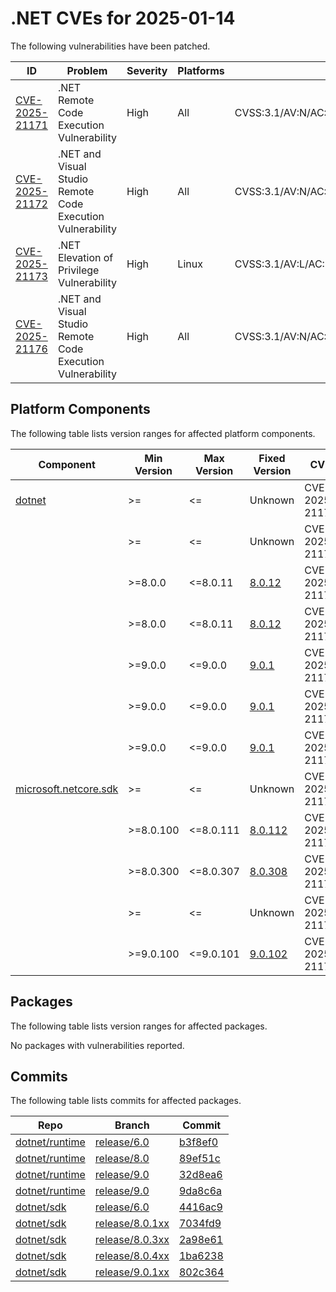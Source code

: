 # .NET CVEs for 2025-01-14

The following vulnerabilities have been patched.

| ID                               | Problem                                   | Severity | Platforms | CVSS                                         |
| -------------------------------- | ----------------------------------------- | -------- | --------- | -------------------------------------------- |
| [CVE-2025-21171][CVE-2025-21171] | .NET Remote Code Execution Vulnerability  | High     | All       | CVSS:3.1/AV:N/AC:H/PR:N/UI:N/S:U/C:H/I:H/A:H |
| [CVE-2025-21172][CVE-2025-21172] | .NET and Visual Studio Remote Code Execution Vulnerability | High | All | CVSS:3.1/AV:N/AC:H/PR:N/UI:R/S:U/C:H/I:H/A:H |
| [CVE-2025-21173][CVE-2025-21173] | .NET Elevation of Privilege Vulnerability | High     | Linux     | CVSS:3.1/AV:L/AC:L/PR:L/UI:R/S:U/C:H/I:H/A:H/E:U/RL:O/RC:C |
| [CVE-2025-21176][CVE-2025-21176] | .NET and Visual Studio Remote Code Execution Vulnerability | High | All | CVSS:3.1/AV:N/AC:L/PR:N/UI:R/S:U/C:H/I:H/A:H |


## Platform Components

The following table lists version ranges for affected platform components.

| Component | Min Version | Max Version | Fixed Version                                          | CVE            | Source fix          |
| --------- | ----------- | ----------- | ------------------------------------------------------ | -------------- | ------------------- |
| [dotnet][dotnet] | >=   | <=          | Unknown                                                | CVE-2025-21172 | [b3f8ef0][b3f8ef0]  |
|           | >=          | <=          | Unknown                                                | CVE-2025-21176 | [b3f8ef0][b3f8ef0]  |
|           | >=8.0.0     | <=8.0.11    | [8.0.12](https://www.nuget.org/packages/dotnet/8.0.12) | CVE-2025-21172 | [89ef51c][89ef51c]  |
|           | >=8.0.0     | <=8.0.11    | [8.0.12](https://www.nuget.org/packages/dotnet/8.0.12) | CVE-2025-21176 | [89ef51c][89ef51c]  |
|           | >=9.0.0     | <=9.0.0     | [9.0.1](https://www.nuget.org/packages/dotnet/9.0.1)   | CVE-2025-21171 | [9da8c6a][9da8c6a]  |
|           | >=9.0.0     | <=9.0.0     | [9.0.1](https://www.nuget.org/packages/dotnet/9.0.1)   | CVE-2025-21172 | [32d8ea6][32d8ea6]  |
|           | >=9.0.0     | <=9.0.0     | [9.0.1](https://www.nuget.org/packages/dotnet/9.0.1)   | CVE-2025-21176 | [32d8ea6][32d8ea6]  |
| [microsoft.netcore.sdk][microsoft.netcore.sdk] | >= | <= | Unknown                             | CVE-2025-21173 | [4416ac9][4416ac9]  |
|           | >=8.0.100   | <=8.0.111   | [8.0.112](https://www.nuget.org/packages/microsoft.netcore.sdk/8.0.112) | CVE-2025-21173 | [7034fd9][7034fd9]  |
|           | >=8.0.300   | <=8.0.307   | [8.0.308](https://www.nuget.org/packages/microsoft.netcore.sdk/8.0.308) | CVE-2025-21173 | [2a98e61][2a98e61]  |
|           | >=          | <=          | Unknown                                                | CVE-2025-21173 | [1ba6238][1ba6238]  |
|           | >=9.0.100   | <=9.0.101   | [9.0.102](https://www.nuget.org/packages/microsoft.netcore.sdk/9.0.102) | CVE-2025-21173 | [802c364][802c364]  |


## Packages

The following table lists version ranges for affected packages.

No packages with vulnerabilities reported.


## Commits

The following table lists commits for affected packages.

| Repo                     | Branch                     | Commit             |
| ------------------------ | -------------------------- | ------------------ |
| [dotnet/runtime][dotnet/runtime] | [release/6.0][release/6.0] | [b3f8ef0][b3f8ef0] |
| [dotnet/runtime][dotnet/runtime] | [release/8.0][release/8.0] | [89ef51c][89ef51c] |
| [dotnet/runtime][dotnet/runtime] | [release/9.0][release/9.0] | [32d8ea6][32d8ea6] |
| [dotnet/runtime][dotnet/runtime] | [release/9.0][release/9.0] | [9da8c6a][9da8c6a] |
| [dotnet/sdk][dotnet/sdk] | [release/6.0][release/6.0] | [4416ac9][4416ac9] |
| [dotnet/sdk][dotnet/sdk] | [release/8.0.1xx][release/8.0.1xx] | [7034fd9][7034fd9] |
| [dotnet/sdk][dotnet/sdk] | [release/8.0.3xx][release/8.0.3xx] | [2a98e61][2a98e61] |
| [dotnet/sdk][dotnet/sdk] | [release/8.0.4xx][release/8.0.4xx] | [1ba6238][1ba6238] |
| [dotnet/sdk][dotnet/sdk] | [release/9.0.1xx][release/9.0.1xx] | [802c364][802c364] |



[CVE-2025-21171]: https://github.com/dotnet/announcements/issues/340
[CVE-2025-21172]: https://github.com/dotnet/announcements/issues/339
[CVE-2025-21173]: https://github.com/dotnet/announcements/issues/337
[CVE-2025-21176]: https://github.com/dotnet/announcements/issues/338
[dotnet]: https://www.nuget.org/packages/dotnet
[microsoft.netcore.sdk]: https://www.nuget.org/packages/microsoft.netcore.sdk
[dotnet/runtime]: https://github.com/dotnet/runtime
[release/6.0]: https://github.com/dotnet/runtime/tree/release/6.0
[b3f8ef0]: https://github.com/dotnet/runtime/commit/b3f8ef0105c079c255caa6aa31d630482db5d03c
[release/8.0]: https://github.com/dotnet/runtime/tree/release/8.0
[89ef51c]: https://github.com/dotnet/runtime/commit/89ef51c5d8f5239345127a1e282e11036e590c8b
[release/9.0]: https://github.com/dotnet/runtime/tree/release/9.0
[32d8ea6]: https://github.com/dotnet/runtime/commit/32d8ea6eecf7f192a75162645390847b14b56dbb
[9da8c6a]: https://github.com/dotnet/runtime/commit/9da8c6a4a6ea03054e776275d3fd5c752897842e
[dotnet/sdk]: https://github.com/dotnet/sdk
[4416ac9]: https://github.com/dotnet/sdk/commit/4416ac92cd8588320132c4ce0d508d78a4a26d15
[release/8.0.1xx]: https://github.com/dotnet/sdk/tree/release/8.0.1xx
[7034fd9]: https://github.com/dotnet/sdk/commit/7034fd96502b925b5f65c31e34e99116870bc59f
[release/8.0.3xx]: https://github.com/dotnet/sdk/tree/release/8.0.3xx
[2a98e61]: https://github.com/dotnet/sdk/commit/2a98e615955be9b9d0752d090c3f92f70c7d0223
[release/8.0.4xx]: https://github.com/dotnet/sdk/tree/release/8.0.4xx
[1ba6238]: https://github.com/dotnet/sdk/commit/1ba623839f23fe8857d2aa0dc23783692325deab
[release/9.0.1xx]: https://github.com/dotnet/sdk/tree/release/9.0.1xx
[802c364]: https://github.com/dotnet/sdk/commit/802c364c05180a487624fc839870677625810b10
